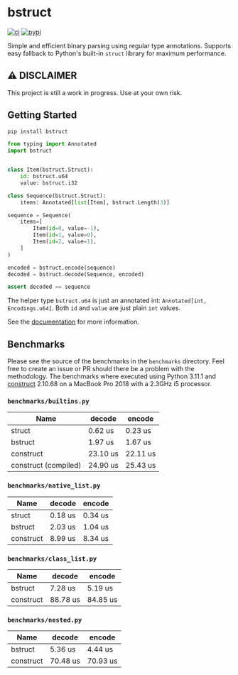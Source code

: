 # bstruct

[![ci](https://github.com/flxbe/bstruct/actions/workflows/ci.yml/badge.svg)](https://github.com/flxbe/bstruct/actions/workflows/ci.yml)
[![pypi](https://img.shields.io/pypi/v/bstruct)](https://pypi.org/project/bstruct/)

<!-- start elevator-pitch -->

Simple and efficient binary parsing using regular type annotations.
Supports easy fallback to Python's built-in `struct` library for maximum performance.

<!-- end elevator-pitch -->

## ⚠️ DISCLAIMER

This project is still a work in progress. Use at your own risk.

## Getting Started

<!-- start quickstart -->

```bash
pip install bstruct
```

```python
from typing import Annotated
import bstruct


class Item(bstruct.Struct):
    id: bstruct.u64
    value: bstruct.i32

class Sequence(bstruct.Struct):
    items: Annotated[list[Item], bstruct.Length(3)]

sequence = Sequence(
    items=[
        Item(id=0, value=-1),
        Item(id=1, value=0),
        Item(id=2, value=1),
    ]
)

encoded = bstruct.encode(sequence)
decoded = bstruct.decode(Sequence, encoded)

assert decoded == sequence
```

The helper type `bstruct.u64` is just an annotated int: `Annotated[int, Encodings.u64]`.
Both `id` and `value` are just plain `int` values.

<!-- end quickstart -->

See the [documentation](https://bstruct.readthedocs.io/) for more information.

## Benchmarks

Please see the source of the benchmarks in the `benchmarks` directory.
Feel free to create an issue or PR should there be a problem with the methodology.
The benchmarks where executed using Python 3.11.1 and
[construct](https://pypi.org/project/construct/) 2.10.68
on a MacBook Pro 2018 with a 2.3GHz i5 processor.

### `benchmarks/builtins.py`

| Name                 | decode   | encode   |
| -------------------- | -------- | -------- |
| struct               | 0.62 us  | 0.23 us  |
| bstruct              | 1.97 us  | 1.67 us  |
| construct            | 23.10 us | 22.11 us |
| construct (compiled) | 24.90 us | 25.43 us |

### `benchmarks/native_list.py`

| Name      | decode  | encode  |
| --------- | ------- | ------- |
| struct    | 0.18 us | 0.34 us |
| bstruct   | 2.03 us | 1.04 us |
| construct | 8.99 us | 8.34 us |

### `benchmarks/class_list.py`

| Name      | decode   | encode   |
| --------- | -------- | -------- |
| bstruct   | 7.28 us  | 5.19 us  |
| construct | 88.78 us | 84.85 us |

### `benchmarks/nested.py`

| Name      | decode   | encode   |
| --------- | -------- | -------- |
| bstruct   | 5.36 us  | 4.44 us  |
| construct | 70.48 us | 70.93 us |
